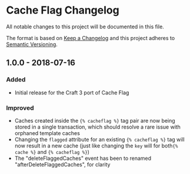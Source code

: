# Cache Flag Changelog

All notable changes to this project will be documented in this file.

The format is based on [Keep a Changelog](http://keepachangelog.com/) and this project adheres to [Semantic Versioning](http://semver.org/).

## 1.0.0 - 2018-07-16
### Added
- Initial release for the Craft 3 port of Cache Flag
### Improved
- Caches created inside the `{% cacheflag %}` tag pair are now being stored in a single transaction, which should resolve a rare issue with orphaned template caches
- Changing the `flagged` attribute for an existing `{% cacheflag %}` tag will now result in a new cache (just like changing the `key` will for both`{% cache %}` and `{% cacheflag %}`)
- The "deleteFlaggedCaches" event has been to renamed "afterDeleteFlaggedCaches", for clarity
